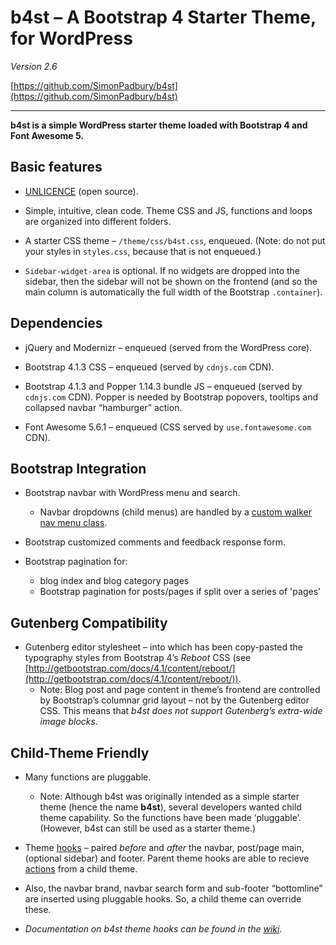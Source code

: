 # b4st – A Bootstrap 4 Starter Theme, for WordPress

*Version 2.6*

[https://github.com/SimonPadbury/b4st](https://github.com/SimonPadbury/b4st)

------------------

**b4st is a simple WordPress starter theme loaded with Bootstrap 4 and Font Awesome 5.**

## Basic features

* [UNLICENCE](http://unlicense.org) (open source).

* Simple, intuitive, clean code. Theme CSS and JS, functions and loops are organized into different folders.

* A starter CSS theme – `/theme/css/b4st.css`, enqueued. (Note: do not put your styles in `styles.css`, because that is not enqueued.)

* `Sidebar-widget-area` is optional. If no widgets are dropped into the sidebar, then the sidebar will not be shown on the frontend (and so the main column is automatically the full width of the Bootstrap `.container`).

## Dependencies

* jQuery and Modernizr – enqueued (served from the WordPress core).

* Bootstrap 4.1.3 CSS – enqueued (served by `cdnjs.com` CDN).

* Bootstrap 4.1.3 and Popper 1.14.3 bundle JS – enqueued (served by `cdnjs.com` CDN). Popper is needed by Bootstrap popovers, tooltips and collapsed navbar “hamburger” action.

* Font Awesome 5.6.1 – enqueued (CSS served by `use.fontawesome.com` CDN).

## Bootstrap Integration

* Bootstrap navbar with WordPress menu and search.
	* Navbar dropdowns (child menus) are handled by a [custom walker nav menu class](https://github.com/SimonPadbury/b4st/blob/master/functions/navbar.php).

* Bootstrap customized comments and feedback response form.

* Bootstrap pagination for:
  * blog index and blog category pages
  * Bootstrap pagination for posts/pages if split over a series of 'pages'

## Gutenberg Compatibility

* Gutenberg editor stylesheet – into which has been copy-pasted the typography styles from Bootstrap 4’s _Reboot_ CSS (see [http://getbootstrap.com/docs/4.1/content/reboot/](http://getbootstrap.com/docs/4.1/content/reboot/)).
	* Note: Blog post and page content in theme’s frontend are controlled by Bootstrap’s columnar grid layout – not by the Gutenberg editor CSS. This means that _b4st does not support Gutenberg’s extra-wide image blocks_.

## Child-Theme Friendly

* Many functions are pluggable.
	* Note: Although b4st was originally intended as a simple starter theme (hence the name **b4st**), several developers wanted child theme capability. So the functions have been made ‘pluggable’. (However, b4st can still be used as a starter theme.)

* Theme [hooks](/functions/hooks.php) – paired _before_ and _after_ the navbar, post/page main, (optional sidebar) and footer. Parent theme hooks are able to recieve [actions](https://developer.wordpress.org/plugins/hooks/actions/) from a child theme.

* Also, the navbar brand, navbar search form and sub-footer “bottomline” are inserted using pluggable hooks. So, a child theme can override these.

* _Documentation on b4st theme hooks can be found in the [wiki](https://github.com/SimonPadbury/b4st/wiki/b4st-Theme-Hooks)._

